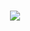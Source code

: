 <h1 align="center">
    <img src="https://readme-typing-svg.herokuapp.com/?lines=Hello;I+am+Zastinian&color=F70707&center=true&size=30">
</h1>
